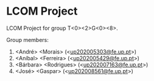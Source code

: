 # LCOM Project

LCOM Project for group T&lt;0&gt;&lt;2&gt;G&lt;0&gt;&lt;8&gt;.

Group members:

1. &lt;André&gt; &lt;Morais&gt; (&lt;up202005303@fe.up.pt&gt;)
2. &lt;Aníbal&gt; &lt;Ferreira&gt; (&lt;up202005429@fe.up.pt&gt;)
3. &lt;Bárbara&gt; &lt;Rodrigues&gt; (&lt;up202007163@fe.up.pt&gt;)
4. &lt;José&gt; &lt;Gaspar&gt; (&lt;up202008561@fe.up.pt&gt;)
